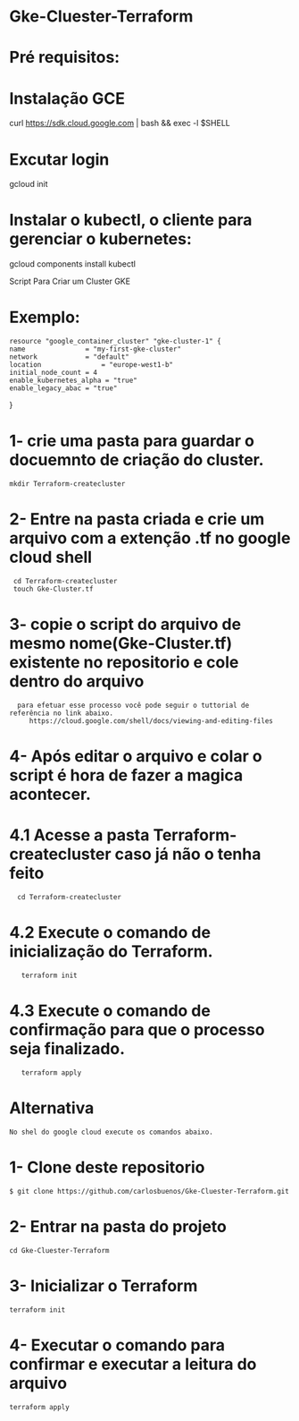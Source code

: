 # Gke-Cluester-Terraform

# Pré requisitos:
 # Instalação GCE
  curl https://sdk.cloud.google.com | bash && exec -l $SHELL
 
 # Excutar login
  gcloud init
  
 # Instalar o kubectl, o cliente para gerenciar o kubernetes:
  gcloud components install kubectl

  
Script Para Criar um Cluster GKE
# Exemplo:

    resource "google_container_cluster" "gke-cluster-1" {
    name               = "my-first-gke-cluster"
    network            = "default"
    location               = "europe-west1-b"
    initial_node_count = 4
    enable_kubernetes_alpha = "true"
    enable_legacy_abac = "true"
  }
  
  # 1- crie uma pasta para guardar o docuemnto de criação do cluster.
    mkdir Terraform-createcluster
     
  # 2- Entre na pasta criada e crie um arquivo com a extenção .tf no google cloud shell
     cd Terraform-createcluster
     touch Gke-Cluster.tf
     
  # 3- copie o script do arquivo de mesmo nome(Gke-Cluster.tf) existente no repositorio e cole dentro do arquivo
      para efetuar esse processo você pode seguir o tuttorial de referência no link abaixo.
         https://cloud.google.com/shell/docs/viewing-and-editing-files
         
  # 4- Após editar o arquivo e colar o script é hora de fazer a magica acontecer.
  
   # 4.1 Acesse a pasta Terraform-createcluster caso já não o tenha feito
      cd Terraform-createcluster
      
   # 4.2 Execute o comando de inicialização do Terraform.
       terraform init
   
   # 4.3 Execute o comando de confirmação para que o processo seja finalizado.
       terraform apply
       
 # Alternativa
    No shel do google cloud execute os comandos abaixo.
  # 1- Clone deste repositorio
    $ git clone https://github.com/carlosbuenos/Gke-Cluester-Terraform.git   
  # 2- Entrar na pasta do projeto
    cd Gke-Cluester-Terraform
  # 3- Inicializar o Terraform
    terraform init
  # 4- Executar o comando para confirmar e executar a leitura do arquivo
    terraform apply
   
    
      
